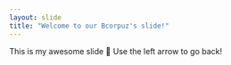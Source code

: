 ```yaml
---
layout: slide
title: "Welcome to our Bcorpuz's slide!"
---
```

This is my awesome slide :tada:
Use the left arrow to go back!
